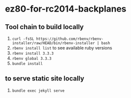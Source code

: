 # ez80-for-rc2014-backplanes


## Tool chain to build locally

1. `curl -fsSL https://github.com/rbenv/rbenv-installer/raw/HEAD/bin/rbenv-installer | bash`
2. `rbenv install list` to see available ruby versions
3. `rbenv install 3.3.3`
4. `rbenv global 3.3.3`
5. `bundle install`

## to serve static site locally
1. `bundle exec jekyll serve`
